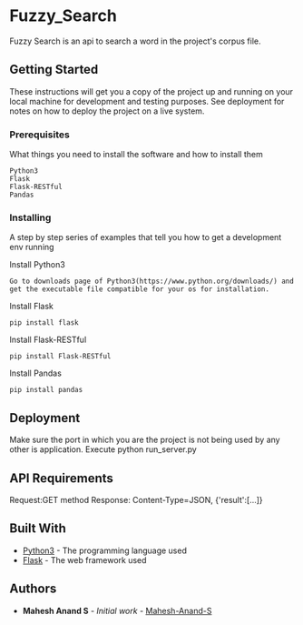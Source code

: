 # Fuzzy_Search

Fuzzy Search is an api to search a word in the project's corpus file.

## Getting Started

These instructions will get you a copy of the project up and running on your local machine for development and testing purposes. See deployment for notes on how to deploy the project on a live system.

### Prerequisites

What things you need to install the software and how to install them

```
Python3
Flask
Flask-RESTful
Pandas
```

### Installing

A step by step series of examples that tell you how to get a development env running

Install Python3

```
Go to downloads page of Python3(https://www.python.org/downloads/) and get the executable file compatible for your os for installation.
```

Install Flask

```
pip install flask
```
Install Flask-RESTful

```
pip install Flask-RESTful
```
Install Pandas

```
pip install pandas
```


## Deployment
Make sure the port in which you are the project is not being used by any other is application.
Execute python run_server.py

## API Requirements
Request:GET method
Response: Content-Type=JSON, {'result':[...]}
## Built With

* [Python3](https://www.python.org/downloads/) - The programming language used
* [Flask](https://pypi.org/project/Flask/) - The web framework used

## Authors

* **Mahesh Anand S** - *Initial work* - [Mahesh-Anand-S](https://github.com/Mahesh-Anand-S/)


